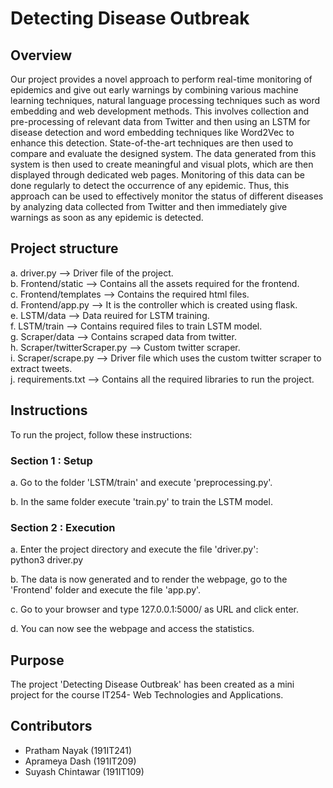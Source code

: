 # Detecting Disease Outbreak


## Overview
Our project provides a novel approach to perform real-time monitoring of epidemics and give out early warnings by combining various machine learning techniques, natural language processing techniques such as word embedding and web development methods. This involves collection and pre-processing of relevant data from Twitter and then using an LSTM for disease detection and word embedding techniques like Word2Vec to enhance this detection. State-of-the-art techniques are then used to compare and evaluate the designed system. The data generated from this system is then used to create meaningful and visual plots, which are then displayed through dedicated web pages. Monitoring of this data can be done regularly to detect the occurrence of any epidemic. Thus, this approach can be used to effectively monitor the status of different diseases by analyzing data collected from Twitter and then immediately give warnings as soon as any epidemic is detected.


## Project structure
a. driver.py			            --> Driver file of the project.  
b. Frontend/static   		      --> Contains all the assets required for the frontend.    
c. Frontend/templates		      --> Contains the required html files.  
d. Frontend/app.py		        --> It is the controller which is created using flask.  
e. LSTM/data			            --> Data reuired for LSTM training.  
f. LSTM/train			            --> Contains required files to train LSTM model.  
g. Scraper/data			          --> Contains scraped data from twitter.  
h. Scraper/twitterScraper.py	--> Custom twitter scraper.  
i. Scraper/scrape.py		      --> Driver file which uses the custom twitter scraper to extract tweets.  
j. requirements.txt		        --> Contains all the required libraries to run the project.


## Instructions
To run the project, follow these instructions:
### Section 1 : Setup    
a. Go to the folder 'LSTM/train' and execute 'preprocessing.py'.       

b. In the same folder execute 'train.py' to train the LSTM model.     

### Section 2 : Execution     

a. Enter the project directory and execute the file 'driver.py':  
   python3 driver.py
   
b. The data is now generated and to render the webpage, go to the 'Frontend' folder and execute the file 'app.py'.

c. Go to your browser and type 127.0.0.1:5000/ as URL and click enter.

d. You can now see the webpage and access the statistics.


## Purpose
The project 'Detecting Disease Outbreak' has been created as a mini project for the course IT254- Web Technologies and Applications.


## Contributors
- Pratham Nayak     	(191IT241)
- Aprameya Dash     	(191IT209)
- Suyash Chintawar  	(191IT109)
